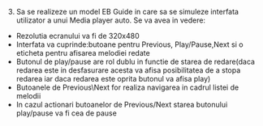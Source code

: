 3.	Sa se realizeze un model EB Guide in care sa se simuleze interfata utilizator a unui Media player auto.
Se va avea in vedere:
-	Rezolutia ecranului va fi de 320x480
-	Interfata va cuprinde:butoane pentru  Previous, Play/Pause,Next si o eticheta pentru afisarea melodiei redate
-	Butonul de play/pause are rol dublu in functie de starea de redare(daca redarea este in desfasurare acesta va afisa posibilitatea de a stopa redarea iar daca redarea este oprita butonul va afisa play)
-	Butoanele de Previous\Next for realiza navigarea in cadrul listei de melodii
-	In cazul actionari butoanelor de Previous/Next starea butonului play/pause va fi cea de pause

